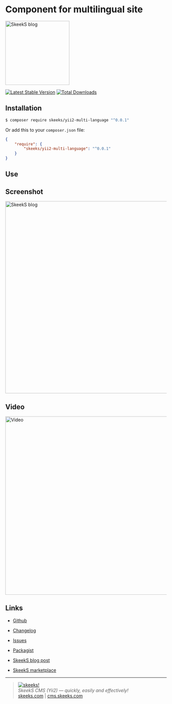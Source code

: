 Component for multilingual site
================

[<img src="https://skeeks.com/uploads/all/20/9e/a0/209ea08c3331e48573e6acbff8981990.png" alt="SkeekS blog" width="200"/>](https://skeeks.com/blog/programming/397-kak-preobrazovat-neaktivnye-ssylki-v-tekste-v-aktivnye-klikabelnye)


[![Latest Stable Version](https://poser.pugx.org/skeeks/yii2-multi-language/v/stable.png)](https://packagist.org/packages/skeeks/yii2-multi-language)
[![Total Downloads](https://poser.pugx.org/skeeks/yii2-multi-language/downloads.png)](https://packagist.org/packages/skeeks/yii2-multi-language)

Installation
------------

```sh
$ composer require skeeks/yii2-multi-language "^0.0.1"
```

Or add this to your `composer.json` file:

```json
{
    "require": {
        "skeeks/yii2-multi-language": "^0.0.1"
    }
}
```

Use
-----


Screenshot
----------

[<img src="https://skeeks.com/uploads/all/7c/cb/dc/7ccbdc8a1393cdb88d87635b610fb108.png" alt="SkeekS blog" width="600"/>](https://skeeks.com/uploads/all/7c/cb/dc/7ccbdc8a1393cdb88d87635b610fb108.png)


Video
-----

[<img src="https://skeeks.com/uploads/all/e4/cf/10/e4cf1067b25a0ca815ea2c82b5703e71.png" alt="Video" width="557"/>](https://youtu.be/lzmuahaNwQQ)

Links
----------
* [Github](https://github.com/skeeks-semenov/yii2-multi-language)
* [Changelog](https://github.com/skeeks-semenov/yii2-multi-language/blob/master/CHANGELOG.md)
* [Issues](https://github.com/skeeks-semenov/yii2-multi-language/issues)
* [Packagist](https://packagist.org/packages/skeeks/yii2-multi-language)

* [SkeekS blog post](https://skeeks.com/blog/programming/397-kak-preobrazovat-neaktivnye-ssylki-v-tekste-v-aktivnye-klikabelnye)
* [SkeekS marketplace](https://cms.skeeks.com/marketplace/components/tools/other/396-preobrazovanie-neaktivnyh-ssylok-v-tekste)

___

> [![skeeks!](https://skeeks.com/img/logo/logo-no-title-80px.png)](https://skeeks.com)  
<i>SkeekS CMS (Yii2) — quickly, easily and effectively!</i>  
[skeeks.com](https://skeeks.com) | [cms.skeeks.com](https://cms.skeeks.com)

